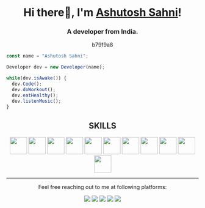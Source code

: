 <h1 align="center">Hi there👋, I'm <a href="https://github.com/AshutoshSahni">Ashutosh Sahni</a>!</h1>
<h3 align="center">A developer from India.</h3>
<p align="center">b79f9a8</p>

```js
const name = "Ashutosh Sahni";

Developer dev = new Developer(name);

while(dev.isAwake()) {
  dev.Code();
  dev.doWorkout();
  dev.eatHealthy();
  dev.listenMusic();
}
```

<h2 align="center">SKILLS</h2>
<p align="center">
  <img class="logo" src="https://w7.pngwing.com/pngs/79/518/png-transparent-js-react-js-logo-react-react-native-logos-icon-thumbnail.png" height="45px">
  <img src="https://cdn.iconscout.com/icon/free/png-512/kotlin-2752140-2284957.png?f=avif&w=256" height="45px">
  <img src="https://cdn.iconscout.com/icon/free/png-512/python-2-226051.png?f=avif&w=256" height="45px">
  <img src="https://cdn.iconscout.com/icon/free/png-512/c-57-1175191.png?f=avif&w=256" height="45px">
  <img src="https://cdn.iconscout.com/icon/free/png-512/c-4-226082.png?f=avif&w=256" height="45px">
  <img src="https://cdn.iconscout.com/icon/free/png-512/html5-41-1175209.png?f=avif&w=256" height="45px">
  <img src="https://cdn.iconscout.com/icon/free/png-512/css-38-226095.png?f=avif&w=256" height="45px">
  <img src="https://cdn.iconscout.com/icon/free/png-512/sass-226054.png?f=avif&w=256" height="45px">
  <img src="https://cdn.iconscout.com/icon/free/png-512/javascript-1-225993.png?f=avif&w=256" height="45px">
  <img src="https://tailwindcss.com/_next/static/media/tailwindcss-mark.3c5441fc7a190fb1800d4a5c7f07ba4b1345a9c8.svg" height="45px">
  <img src="https://upload.wikimedia.org/wikipedia/commons/thumb/3/35/Tux.svg/150px-Tux.svg.png" height="45px">
  
</p>

<hr>

<p align="center">Feel free reaching out to me at following platforms:</p>

<p align="center">
  <a href="https://www.linkedin.com/in/ashutosh-sahni-a941aa192/"><img src="https://img.shields.io/badge/LinkedIn-0077B5?style=for-the-badge&logo=linkedin&logoColor=white"></a> 
  <a href="https://www.instagram.com/ashutoshsahni.as/"><img src="https://img.shields.io/badge/Instagram-E4405F?style=for-the-badge&logo=instagram&logoColor=white"></a> 
  <a href="https://twitter.com/iashutoshsahni"><img src="https://img.shields.io/badge/Twitter-1DA1F2?style=for-the-badge&logo=twitter&logoColor=white"></a>
  <a href="mailto:ashutoshsahni.as@gmail.com"><img src="https://img.shields.io/badge/mail-EA4335?style=for-the-badge&logo=gmail&logoColor=white"></a>
  <a href="https://leetcode.com/ashutoshsahni/"><img src="https://img.shields.io/badge/LeetCode-black?style=for-the-badge&logo=leetcode&logoColor=yellow"></a>
</p>
